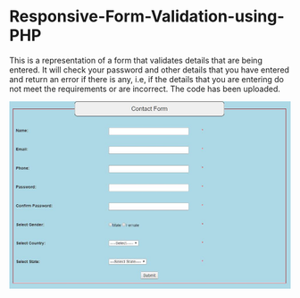 # Responsive-Form-Validation-using-PHP
This is a representation of a form that validates details that are being entered. It will check your password and other details that you have entered and return an error if there is any, i.e, if the details that you are entering do not meet the requirements or are incorrect.
The code has been uploaded.


![](form.JPG)
